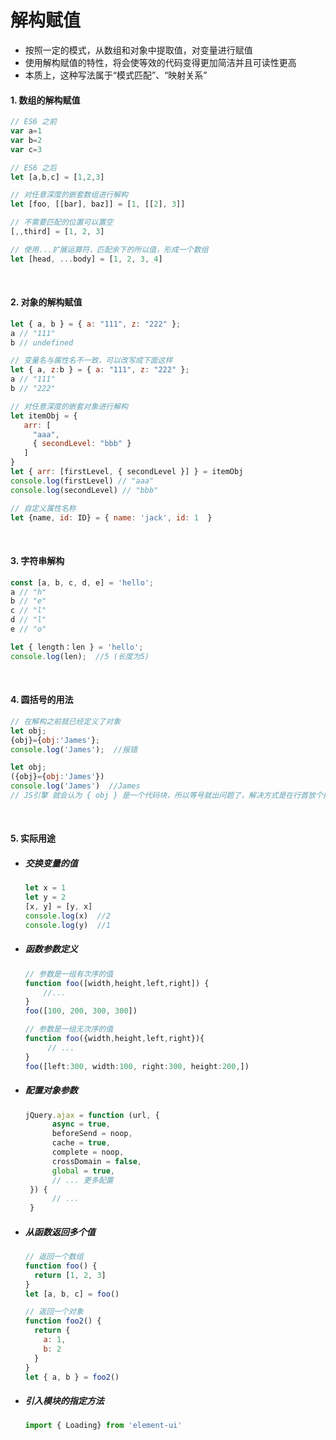 # 解构赋值

- 按照一定的模式，从数组和对象中提取值，对变量进行赋值
- 使用解构赋值的特性，将会使等效的代码变得更加简洁并且可读性更高
- 本质上，这种写法属于“模式匹配”、“映射关系”

#### 1. 数组的解构赋值

```javascript
// ES6 之前
var a=1
var b=2
var c=3

// ES6 之后
let [a,b,c] = [1,2,3]
```

```javascript
// 对任意深度的嵌套数组进行解构
let [foo, [[bar], baz]] = [1, [[2], 3]]
```

```javascript
// 不需要匹配的位置可以置空
[,,third] = [1, 2, 3]
```

```javascript
// 使用...扩展运算符，匹配余下的所以值，形成一个数组
let [head, ...body] = [1, 2, 3, 4]
```

<br/>

#### 2. 对象的解构赋值

```javascript
let { a, b } = { a: "111", z: "222" };
a // "111"
b // undefined

// 变量名与属性名不一致，可以改写成下面这样
let { a, z:b } = { a: "111", z: "222" };
a // "111"
b // "222"
```

```javascript
// 对任意深度的嵌套对象进行解构
let itemObj = {
   arr: [
     "aaa",
     { secondLevel: "bbb" }
   ]
}
let { arr: [firstLevel, { secondLevel }] } = itemObj
console.log(firstLevel) // "aaa"
console.log(secondLevel) // "bbb"
```

```javascript
// 自定义属性名称
let {name, id: ID} = { name: 'jack', id: 1  }
```

<br/>

#### 3. 字符串解构

```javascript
const [a, b, c, d, e] = 'hello';
a // "h"
b // "e"
c // "l"
d // "l"
e // "o"

let { length：len } = 'hello';
console.log(len);  //5 (长度为5)
```

<br/>

#### 4. 圆括号的用法

```javascript
// 在解构之前就已经定义了对象
let obj;
{obj}={obj:'James'};
console.log('James');  //报错

let obj;
({obj}={obj:'James'})
console.log('James')  //James
// JS引擎 就会认为 { obj } 是一个代码块，所以等号就出问题了，解决方式是在行首放个括号(，即外包裹一层括号（）
```

<br/>

#### 5. 实际用途

- ##### 交换变量的值

  ```javascript
  let x = 1
  let y = 2
  [x, y] = [y, x]
  console.log(x)  //2
  console.log(y)  //1
  ```

- ##### 函数参数定义

  ```javascript
  // 参数是一组有次序的值
  function foo([width,height,left,right]) { 
      //... 
  }
  foo([100, 200, 300, 300])
  
  // 参数是一组无次序的值
  function foo({width,height,left,right}){
       // ...
  }
  foo([left:300, width:100, right:300, height:200,])
  ```

- ##### 配置对象参数

  ```javascript
  jQuery.ajax = function (url, {
        async = true,
        beforeSend = noop,
        cache = true,
        complete = noop,
        crossDomain = false,
        global = true,
        // ... 更多配置 
   }) {
        // ... 
   }
  ```

- ##### 从函数返回多个值

  ```javascript
  // 返回一个数组
  function foo() {
    return [1, 2, 3]
  }
  let [a, b, c] = foo()
  
  // 返回一个对象
  function foo2() {
    return {
      a: 1,
      b: 2
    }
  }
  let { a, b } = foo2()
  ```

- ##### 引入模块的指定方法

  ```javascript
  import { Loading} from 'element-ui'
  ```
